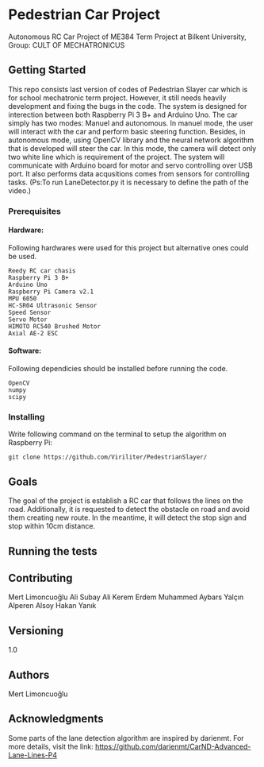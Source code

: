 # Pedestrian Car Project
Autonomous RC Car Project of ME384 Term Project at Bilkent University,
Group: CULT OF MECHATRONICUS
 
## Getting Started
This repo consists last version of codes of Pedestrian Slayer car which is for school mechatronic term project. However, it still needs heavily development and fixing the bugs in the code. The system is designed for interection between both Raspberry Pi 3 B+ and Arduino Uno.
The car simply has two modes: Manuel and autonomous. In manuel mode, the user will interact with the car and perform basic steering function. Besides, in autonomous mode, using OpenCV library and the neural network algorithm that is developed will steer the car. In this mode, the camera will detect only two white line which is requirement of the project. The system will communicate with Arduino board for motor and servo controlling over USB port. It also performs data acqusitions comes from sensors for controlling tasks.
(Ps:To run LaneDetector.py it is necessary to define the path of the video.)

### Prerequisites
#### Hardware:
Following hardwares were used for this project but alternative ones could be used.
```
Reedy RC car chasis
Raspberry Pi 3 B+
Arduino Uno
Raspberry Pi Camera v2.1
MPU 6050
HC-SR04 Ultrasonic Sensor
Speed Sensor
Servo Motor
HIMOTO RC540 Brushed Motor
Axial AE-2 ESC
```
#### Software:
Following dependicies should be installed before running the code.
```
OpenCV
numpy
scipy
```
### Installing
Write following command on the terminal to setup the algorithm on Raspberry Pi:
```
git clone https://github.com/Viriliter/PedestrianSlayer/
```

## Goals
The goal of the project is establish a RC car that follows the lines on the road. Additionally, it is requested to detect the obstacle on road and avoid them creating new route. In the meantime, it will detect the stop sign and stop within 10cm distance.
## Running the tests

## Contributing
Mert Limoncuoğlu
Ali Subay
Ali Kerem Erdem
Muhammed Aybars Yalçın
Alperen Alsoy
Hakan Yanık
## Versioning
1.0
## Authors
Mert Limoncuoğlu

## Acknowledgments
Some parts of the lane detection algorithm are inspired by darienmt. For more details,
visit the link: https://github.com/darienmt/CarND-Advanced-Lane-Lines-P4

